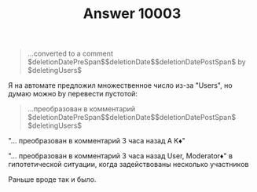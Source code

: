 ﻿---
title: "Answer 10003"
se.owner.user_id: 240512
se.owner.display_name: "MSDN.WhiteKnight"
se.owner.link: "https://ru.meta.stackoverflow.com/users/240512/msdn-whiteknight"
se.answer_id: 10003
se.question_id: 9991
se.post_type: answer
se.score: 0
se.is_accepted: False
---
<blockquote>
  <p>...converted to a comment $deletionDatePreSpan$$deletionDate$$deletionDatePostSpan$ by $deletingUsers$</p>
</blockquote>

<p>Я на автомате предложил множественное число из-за "Users", но думаю можно by перевести пустотой:</p>

<blockquote>
  <p>...преобразован в комментарий $deletionDatePreSpan$$deletionDate$$deletionDatePostSpan$  $deletingUsers$</p>
</blockquote>

<p>"... преобразован в комментарий 3 часа назад A K♦" </p>

<p>"... преобразован в комментарий 3 часа назад User, Moderator♦" в гипотетической ситуации, когда задействованы несколько участников</p>

<p>Раньше вроде так и было.</p>
